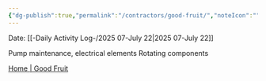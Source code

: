 ```yaml
---
{"dg-publish":true,"permalink":"/contractors/good-fruit/","noteIcon":"","created":"2025-07-22T13:03:38.222-05:00"}
---
```


Date: [[-Daily Activity Log-/2025 07-July 22\|2025 07-July 22]]

Pump maintenance, electrical elements
Rotating components

[Home | Good Fruit](https://www.goodfruitgrows.com/)